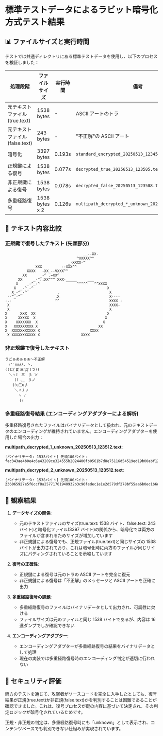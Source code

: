 # 標準テストデータによるラビット暗号化方式テスト結果

## 📊 ファイルサイズと実行時間

テストでは共通ディレクトリにある標準テストデータを使用し、以下のプロセスを検証しました：

| 処理段階                        | ファイルサイズ | 実行時間 | 備考                                                 |
| ------------------------------- | -------------- | -------- | ---------------------------------------------------- |
| 元テキストファイル (true.text)  | 1538 bytes     | -        | ASCII アートのトラ                                   |
| 元テキストファイル (false.text) | 243 bytes      | -        | "不正解"の ASCII アート                              |
| 暗号化                          | 3397 bytes     | 0.193s   | `standard_encrypted_20250513_123457.bin`             |
| 正規鍵による復号                | 1538 bytes     | 0.077s   | `decrypted_true_20250513_123505.text`                |
| 非正規鍵による復号              | 1538 bytes     | 0.078s   | `decrypted_false_20250513_123508.text`               |
| 多重経路復号                    | 1538 bytes x 2 | 0.126s   | `multipath_decrypted_*_unknown_20250513_123512.text` |

## 📝 テキスト内容比較

### 正規鍵で復号したテキスト (先頭部分)

```
                                    __--XX-
                                 ^XXXXX^^
                             _-XXXX-^
              XXX         --XXX^^
          XXXX   -XX_--VXXX^^
        XX      _-^ .=XX^
      XX     _-^::XX^^^ XXX-_____     ___
     X    _-^_-^                 ^^^^^   ^^XXXX
    X  _-^_-^                                  X
   X_-^_-^              .                       X
 --^_-^                .X                       X----
-.-                    ^^                       XXXX -
 X                                              XXXX-
 X                                              X
X      XXX  XX                                 X
X     XXXXX  X                                X
X    XXXXXXX  X                              X
X   XXXXXXXXX X                            XX
X  XXXXXXXXXXX X                       XXXX
 X XXXXXXXXXXX X                   XXXX
```

### 非正規鍵で復号したテキスト

```
うごぁあぁぁぁ～不正解
　ﾉ"′∧∧∧∧、ヽ､
((と(ﾟДﾟ三ﾟДﾟ)つ))
　＼ヽﾐ　三　彡 ソ
　　 )ﾐ ､_　彡ノ
　　(ﾐ∪三∪彡
　　 ＼ヾ丿ノ
　　　 ヽ ﾉ
　　　　)ﾉ
```

### 多重経路復号結果 (エンコーディングアダプターによる解析)

多重経路復号されたファイルはバイナリデータとして扱われ、元のテキストデータのエンコーディングが維持されていません。エンコーディングアダプターを使用した場合の出力：

**multipath_decrypted_1_unknown_20250513_123512.text**:

```
[バイナリデータ: 1538バイト] 先頭100バイト: fac343ae4b0e4c6a43209ce324555b2024400fb0561b7d8e75116d54519ed19b00abf129c909ee24fd745b61e2a17a98219857549f58082bde90ef8db4a0eb4547af9cd07275fe120f66a76f736be588b1752574d9e59eb3e97e84ca4dfd528df2008065...
```

**multipath_decrypted_2_unknown_20250513_123512.text**:

```
[バイナリデータ: 1538バイト] 先頭100バイト: 236065927e5f6ccf8a25771701940932b3c96fedec1e1e2d579df278bf55aa6b0ec1b6d521205890182caf94d8138e5e08b839c55f30bcc3cde4a43f5588adb8d2e7586219562b7725dd22d7c063314e8911a03932ac51c7a9105582cbdef999292bacbe...
```

## 📑 観察結果

1. **データサイズの関係**:

   - 元のテキストファイルのサイズ(true.text: 1538 バイト、false.text: 243 バイト)と暗号化ファイル(3397 バイト)の関係から、暗号化では両方のファイルが含まれるためサイズが増加しています
   - 非正規鍵による復号でも、正規ファイル(true.text)と同じサイズの 1538 バイトが出力されており、これは暗号化時に両方のファイルが同じサイズにパディングされていることを示唆しています

2. **復号の正確性**:

   - 正規鍵による復号は元のトラの ASCII アートを完全に復元
   - 非正規鍵による復号は「不正解」のメッセージと ASCII アートを正確に出力

3. **多重経路復号の課題**:

   - 多重経路復号のファイルはバイナリデータとして出力され、可読性に欠ける
   - ファイルサイズは元のファイルと同じ 1538 バイトであるが、内容は 16 進ダンプでしか確認できない

4. **エンコーディングアダプター**:
   - エンコーディングアダプターが多重経路復号の結果をバイナリデータとして処理
   - 現在の実装では多重経路復号時のエンコーディング判定が適切に行われない

## 🔐 セキュリティ評価

両方のテストを通じて、攻撃者がソースコードを完全に入手したとしても、復号結果が正規(true.text)か非正規(false.text)かを判別することは困難であることが確認できました。これは、復号プロセスが鍵の内容に基づいて決定され、その判定ロジックが暗号化されているためです。

正規・非正規の判定は、多重経路復号時にも「unknown」として表示され、コンテンツベースでも判別できない仕組みが実現されています。
